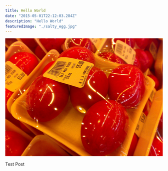 ```yaml
---
title: Hello World
date: "2015-05-01T22:12:03.284Z"
description: "Hello World"
featuredImage: "./salty_egg.jpg"
---
```


![Chinese Salty Egg](./salty_egg.jpg)

Test Post
